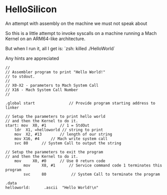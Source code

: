 # HelloSilicon
An attempt with assembly on the machine we must not speak about

So this is a little attempt to invoke syscalls on a machine running a Mach Kernel on an ARM64-like architecture.

But when I run it, all I get is: ´zsh: killed     ./HelloWorld`

Any hints are appreciated

```
//
// Assembler program to print "Hello World!"
// to stdout.
//
// X0-X2 - parameters to Mach System Call
// X16 - Mach System Call Number
//

.global start	            // Provide program starting address to linker

// Setup the parameters to print hello world
// and then the Kernel to do it.
start: mov	X0, #1	    // 1 = StdOut
	ldr	 X1, =helloworld // string to print
	mov	 X2, #13	    // length of our string
	mov	X16, #4	    // Mach write system call
	svc	80 	    // System Call to output the string

// Setup the parameters to exit the program
// and then the Kernel to do it.
	mov     X0, #0      // Use 0 return code
        mov     X8, #1      // Service command code 1 terminates this program
        svc     80           // System Call to terminate the program

.data
helloworld:      .ascii  "Hello World!\n"
```

